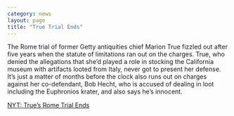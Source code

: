 ```yaml
---
category: news
layout: page
title: "True Trial Ends"
---
```

The Rome trial of former Getty antiquities chief Marion True fizzled out after five years when the statute of limitations ran out on the charges. True, who denied the allegations that she’d played a role in stocking the California museum with artifacts looted from Italy, never got to present her defense. It’s just a matter of months before the clock also runs out on charges against her co-defendant, Bob Hecht, who is accused of dealing in loot including the Euphronios krater, and also says he’s innocent.

[NYT: True’s Rome Trial Ends](http://www.nytimes.com/2010/10/14/arts/design/14true.html?ref=marion_true)
